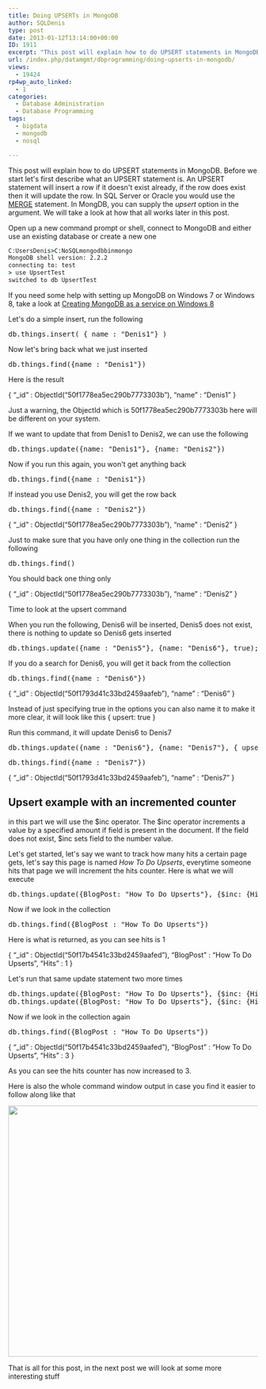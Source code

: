 ```yaml
---
title: Doing UPSERTs in MongoDB
author: SQLDenis
type: post
date: 2013-01-12T13:14:00+00:00
ID: 1911
excerpt: "This post will explain how to do UPSERT statements in MongoDB. Before we start let's first describe what an UPSERT statement is. An UPSERT statement will insert a row if it doesn't exist already, if the row does exist then it will update the row. In SQL&hellip;"
url: /index.php/datamgmt/dbprogramming/doing-upserts-in-mongodb/
views:
  - 19424
rp4wp_auto_linked:
  - 1
categories:
  - Database Administration
  - Database Programming
tags:
  - bigdata
  - mongodb
  - nosql

---
```

This post will explain how to do UPSERT statements in MongoDB. Before we start let's first describe what an UPSERT statement is. An UPSERT statement will insert a row if it doesn't exist already, if the row does exist then it will update the row. In SQL Server or Oracle you would use the [MERGE][1] statement. In MongDB, you can supply the _upsert_ option in the<options> argument. We will take a look at how that all works later in this post.</options>

Open up a new command prompt or shell, connect to MongoDB and either use an existing database or create a new one

```cmd
C:UsersDenis>C:NoSQLmongodbbinmongo
MongoDB shell version: 2.2.2
connecting to: test
> use UpsertTest
switched to db UpsertTest
```

If you need some help with setting up MongoDB on Windows 7 or Windows 8, take a look at [Creating MongoDB as a service on Windows 8][2]

Let's do a simple insert, run the following

<pre>db.things.insert( { name : "Denis1"} )</pre>

Now let's bring back what we just inserted

<pre>db.things.find({name : "Denis1"})</pre>

Here is the result
  
{ “_id” : ObjectId(“50f1778ea5ec290b7773303b”), “name” : “Denis1” }

Just a warning, the ObjectId which is 50f1778ea5ec290b7773303b here will be different on your system.

If we want to update that from Denis1 to Denis2, we can use the following

<pre>db.things.update({name: "Denis1"}, {name: "Denis2"})</pre>

Now if you run this again, you won't get anything back

<pre>db.things.find({name : "Denis1"})</pre>

If instead you use Denis2, you will get the row back

<pre>db.things.find({name : "Denis2"})</pre>

{ “_id” : ObjectId(“50f1778ea5ec290b7773303b”), “name” : “Denis2” }

Just to make sure that you have only one thing in the collection run the following

<pre>db.things.find()</pre>

You should back one thing only
  
{ “_id” : ObjectId(“50f1778ea5ec290b7773303b”), “name” : “Denis2” }

Time to look at the upsert command
  
When you run the following, Denis6 will be inserted, Denis5 does not exist, there is nothing to update so Denis6 gets inserted

<pre>db.things.update({name : "Denis5"}, {name: "Denis6"}, true);</pre>

If you do a search for Denis6, you will get it back from the collection

<pre>db.things.find({name : "Denis6"})</pre>

{ “_id” : ObjectId(“50f1793d41c33bd2459aafeb”), “name” : “Denis6” }

Instead of just specifying true in the options you can also name it to make it more clear, it will look like this { upsert: true }

Run this command, it will update Denis6 to Denis7

<pre>db.things.update({name : "Denis6"}, {name: "Denis7"}, { upsert: true });</pre>

<pre>db.things.find({name : "Denis7"})</pre>

{ “_id” : ObjectId(“50f1793d41c33bd2459aafeb”), “name” : “Denis7” }

## Upsert example with an incremented counter

in this part we will use the $inc operator. The $inc operator increments a value by a specified amount if field is present in the document. If the field does not exist, $inc sets field to the number value.

Let's get started, let's say we want to track how many hits a certain page gets, let's say this page is named _How To Do Upserts_, everytime someone hits that page we will increment the hits counter. Here is what we will execute

<pre>db.things.update({BlogPost: "How To Do Upserts"}, {$inc: {Hits: 1}}, { upsert: true });</pre>

Now if we look in the collection

<pre>db.things.find({BlogPost : "How To Do Upserts"})</pre>

Here is what is returned, as you can see hits is 1
  
{ “_id” : ObjectId(“50f17b4541c33bd2459aafed”), “BlogPost” : “How To Do Upserts”, “Hits” : 1 }
  
Let's run that same update statement two more times

<pre>db.things.update({BlogPost: "How To Do Upserts"}, {$inc: {Hits: 1}}, { upsert: true });
db.things.update({BlogPost: "How To Do Upserts"}, {$inc: {Hits: 1}}, { upsert: true });</pre>

Now if we look in the collection again

<pre>db.things.find({BlogPost : "How To Do Upserts"})</pre>

{ “_id” : ObjectId(“50f17b4541c33bd2459aafed”), “BlogPost” : “How To Do Upserts”, “Hits” : 3 }

As you can see the hits counter has now increased to 3.

Here is also the whole command window output in case you find it easier to follow along like that

<div class="image_block">
  <a href="/wp-content/uploads/blogs/DataMgmt/Denis/mongo/MongoDBCOnsoleOutput.PNG?mtime=1358002899"><img alt="" src="/wp-content/uploads/blogs/DataMgmt/Denis/mongo/MongoDBCOnsoleOutput.PNG?mtime=1358002899" width="682" height="507" /></a>
</div>

That is all for this post, in the next post we will look at some more interesting stuff

 [1]: /index.php/DataMgmt/DBProgramming/MSSQLServer/sql-advent-2011-day-10
 [2]: /index.php/DataMgmt/DBProgramming/creating-mongodb-as-a-service